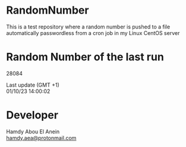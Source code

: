 # RandomNumber    
This is a test repository where a random number is pushed to a file automatically passwordless from a cron job in my Linux CentOS server    
# Random Number of the last run   
28084
      
Last update (GMT +1)    
01/10/23 14:00:02
# Developer    
Hamdy Abou El Anein   
hamdy.aea@protonmail.com
